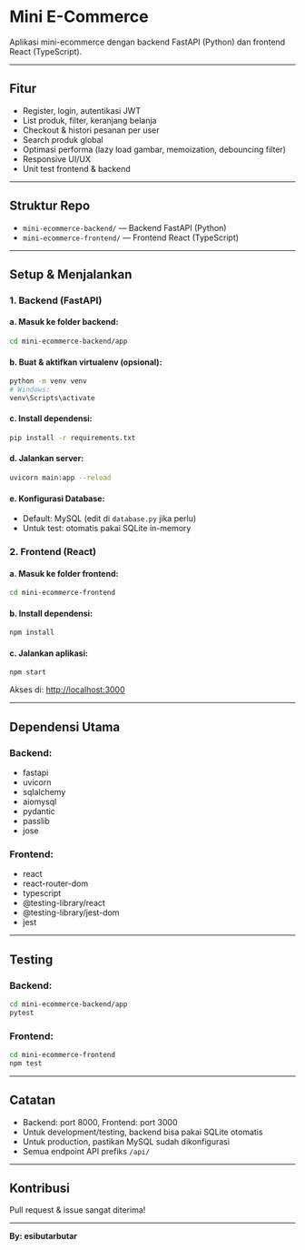 # Mini E-Commerce

Aplikasi mini-ecommerce dengan backend FastAPI (Python) dan frontend React (TypeScript).

---

## Fitur
- Register, login, autentikasi JWT
- List produk, filter, keranjang belanja
- Checkout & histori pesanan per user
- Search produk global
- Optimasi performa (lazy load gambar, memoization, debouncing filter)
- Responsive UI/UX
- Unit test frontend & backend

---

## Struktur Repo
- `mini-ecommerce-backend/` — Backend FastAPI (Python)
- `mini-ecommerce-frontend/` — Frontend React (TypeScript)

---

## Setup & Menjalankan

### 1. Backend (FastAPI)

#### a. Masuk ke folder backend:
```bash
cd mini-ecommerce-backend/app
```

#### b. Buat & aktifkan virtualenv (opsional):
```bash
python -m venv venv
# Windows:
venv\Scripts\activate
```

#### c. Install dependensi:
```bash
pip install -r requirements.txt
```

#### d. Jalankan server:
```bash
uvicorn main:app --reload
```

#### e. Konfigurasi Database:
- Default: MySQL (edit di `database.py` jika perlu)
- Untuk test: otomatis pakai SQLite in-memory

### 2. Frontend (React)

#### a. Masuk ke folder frontend:
```bash
cd mini-ecommerce-frontend
```

#### b. Install dependensi:
```bash
npm install
```

#### c. Jalankan aplikasi:
```bash
npm start
```

Akses di: [http://localhost:3000](http://localhost:3000)

---

## Dependensi Utama

### Backend:
- fastapi
- uvicorn
- sqlalchemy
- aiomysql
- pydantic
- passlib
- jose

### Frontend:
- react
- react-router-dom
- typescript
- @testing-library/react
- @testing-library/jest-dom
- jest

---

## Testing

### Backend:
```bash
cd mini-ecommerce-backend/app
pytest
```

### Frontend:
```bash
cd mini-ecommerce-frontend
npm test
```

---

## Catatan
- Backend: port 8000, Frontend: port 3000
- Untuk development/testing, backend bisa pakai SQLite otomatis
- Untuk production, pastikan MySQL sudah dikonfigurasi
- Semua endpoint API prefiks `/api/`

---

## Kontribusi
Pull request & issue sangat diterima!

---

**By: esibutarbutar**